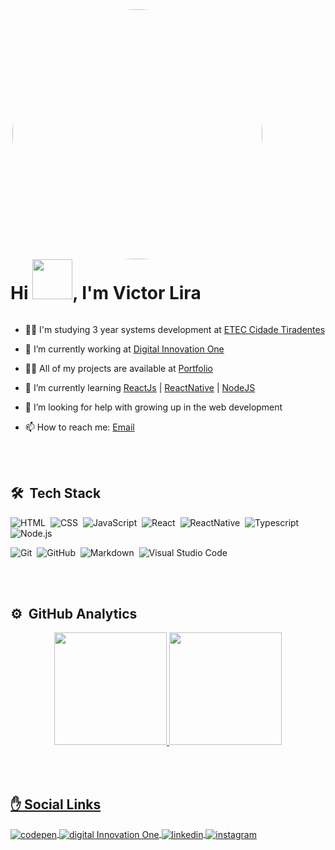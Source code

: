 <!--
### Hi there 👋

**VicLira/VicLira** is a ✨ _special_ ✨ repository because its `README.md` (this file) appears on your GitHub profile.

Here are some ideas to get you started:

- 🔭 I’m currently working on ...
- 🌱 I’m currently learning ...
- 👯 I’m looking to collaborate on ...
- 🤔 I’m looking for help with ...
- 💬 Ask me about ...
- 📫 How to reach me: ...
- 😄 Pronouns: ...
- ⚡ Fun fact: ...
-->

<div style="display:inline-block">
<img align="right" height="400em" style="border-radius:50%;" src="https://avatars.githubusercontent.com/u/70662154?s=400&u=740ea31c05bbf09d525ce0e18f8b10c4dfaa8e46&v=4"/>
<h1 align="left">Hi <img src="https://user-images.githubusercontent.com/70662154/157436664-d8a7042c-ce1f-45fb-969f-649c74dafca2.gif" width="64px">, I'm Victor Lira</h1>
</div>

- 👨‍🎓 I'm studying 3 year systems development at [ETEC Cidade Tiradentes](https://www.cps.sp.gov.br/etecs/etec-cidade-tiradentes-cidade-tiradentes/)

- 🔭 I’m currently working at [Digital Innovation One](https://web.dio.me/users/victor_liracarlos?tab=achievements)

- 👨‍💻 All of my projects are available at [Portfolio](http://victoretec.atwebpages.com/portfolio/)

- 🌱 I’m currently learning [ReactJs](https://pt-br.reactjs.org/) | [ReactNative](https://reactnative.dev/) | [NodeJS](https://nodejs.org/en/)

- 🤔 I’m looking for help with growing up in the web development

- 📫 How to reach me: [Email](mailto:victor.liracarlos@gmail.com)

<br><br>

## 🛠 &nbsp;Tech Stack

![HTML](https://img.shields.io/badge/HTML5-E34F26?style=for-the-badge&logo=html5&logoColor=white)&nbsp;
![CSS](https://img.shields.io/badge/CSS3-1572B6?style=for-the-badge&logo=css3&logoColor=white)&nbsp;
![JavaScript](https://img.shields.io/badge/JavaScript-F7DF1E?style=for-the-badge&logo=javascript&logoColor=white)&nbsp;
![React](https://img.shields.io/badge/React-20232A?style=for-the-badge&logo=react&logoColor=61DAFB)&nbsp;
![ReactNative](https://img.shields.io/badge/React_Native-20232A?style=for-the-badge&logo=react&logoColor=61DAFB)&nbsp;
![Typescript](https://img.shields.io/badge/TypeScript-007ACC?style=for-the-badge&logo=typescript&logoColor=white)&nbsp;
![Node.js](https://img.shields.io/badge/Node.js-43853D?style=for-the-badge&logo=node.js&logoColor=white)&nbsp;

![Git](https://img.shields.io/badge/Git-100000?style=for-the-badge&logo=git&logoColor=white)&nbsp;
![GitHub](https://img.shields.io/badge/GitHub-100000?style=for-the-badge&logo=github&logoColor=white)&nbsp;
![Markdown](https://img.shields.io/badge/Markdown-000000?style=for-the-badge&logo=markdown&logoColor=white)&nbsp;
![Visual Studio Code](https://img.shields.io/badge/VSCode-000000?style=for-the-badge&logo=vscode&logoColor=white)&nbsp;

<br><br>

## ⚙️ &nbsp;GitHub Analytics

<div align="center">
  <a href="https://github.com/VicLira">
  <img height="180em" src="https://github-readme-stats.vercel.app/api?username=VicLira&show_icons=true&theme=vision-friendly-dark&include_all_commits=true&count_private=true"/>
  <img height="180em" src="https://github-readme-stats.vercel.app/api/top-langs/?username=Viclira&layout=compact&langs_count=7&theme=vision-friendly-dark"/>
</div>

<br><br>

## ✋ Social Links

<a href="https://codepen.io/VictorLira" target="_blank">
 <img align="center" src="https://img.shields.io/badge/CodePen-0077B5?style=for-the-badge&logo=codepen&logoColor=white" alt="codepen"/>
</a>
<a href="https://web.dio.me/users/victor_liracarlos?tab=achievements" target="_blank">
  <img align="center" src="https://img.shields.io/badge/Digital Innovation One-0077B5?style=for-the-badge&logo=dio&logoColor=white" alt="digital Innovation One"/>  
</a>
<a href="https://www.linkedin.com/in/victor-lira-carlos/" target="_blank">
 <img align="center" src="https://img.shields.io/badge/LinkedIn-0077B5?style=for-the-badge&logo=linkedin&logoColor=white" alt="linkedin"/>
</a>
<a href="https://instagram.com/liravitu" target="_blank">
 <img align="center" src="https://img.shields.io/badge/Instagram-E4405F?style=for-the-badge&logo=instagram&logoColor=white" alt="instagram"/>
</a>

</p>
